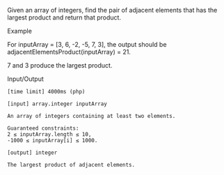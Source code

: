 Given an array of integers, find the pair of adjacent elements that has the largest product and return that product.

Example

For inputArray = [3, 6, -2, -5, 7, 3], the output should be
adjacentElementsProduct(inputArray) = 21.

7 and 3 produce the largest product.

Input/Output

    [time limit] 4000ms (php)

    [input] array.integer inputArray

    An array of integers containing at least two elements.

    Guaranteed constraints:
    2 ≤ inputArray.length ≤ 10,
    -1000 ≤ inputArray[i] ≤ 1000.

    [output] integer

    The largest product of adjacent elements.


